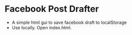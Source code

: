# Facebook Post Drafter

- A simple html gui to save facebook draft to localStorage
- Use locally. Open index.html.
